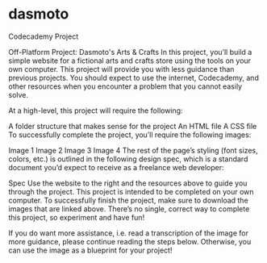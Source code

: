 # dasmoto

Codecademy Project

Off-Platform Project: Dasmoto's Arts & Crafts
In this project, you’ll build a simple website for a fictional arts and crafts store using the tools on your own computer. This project will provide you with less guidance than previous projects. You should expect to use the internet, Codecademy, and other resources when you encounter a problem that you cannot easily solve.

At a high-level, this project will require the following:

A folder structure that makes sense for the project
An HTML file
A CSS file
To successfully complete the project, you’ll require the following images:

Image 1
Image 2
Image 3
Image 4
The rest of the page’s styling (font sizes, colors, etc.) is outlined in the following design spec, which is a standard document you’d expect to receive as a freelance web developer:

Spec
Use the website to the right and the resources above to guide you through the project.
This project is intended to be completed on your own computer. To successfully finish the project, make sure to download the images that are linked above. There’s no single, correct way to complete this project, so experiment and have fun!

If you do want more assistance, i.e. read a transcription of the image for more guidance, please continue reading the steps below. Otherwise, you can use the image as a blueprint for your project!
